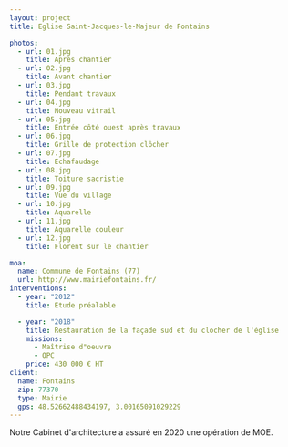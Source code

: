 ```yaml
---
layout: project
title: Eglise Saint-Jacques-le-Majeur de Fontains

photos:
  - url: 01.jpg
    title: Après chantier
  - url: 02.jpg
    title: Avant chantier
  - url: 03.jpg
    title: Pendant travaux
  - url: 04.jpg
    title: Nouveau vitrail
  - url: 05.jpg
    title: Entrée côté ouest après travaux
  - url: 06.jpg
    title: Grille de protection clôcher
  - url: 07.jpg
    title: Echafaudage
  - url: 08.jpg
    title: Toiture sacristie
  - url: 09.jpg
    title: Vue du village
  - url: 10.jpg
    title: Aquarelle
  - url: 11.jpg
    title: Aquarelle couleur
  - url: 12.jpg
    title: Florent sur le chantier

moa:
  name: Commune de Fontains (77)
  url: http://www.mairiefontains.fr/
interventions:
  - year: "2012"
    title: Etude préalable

  - year: "2018"
    title: Restauration de la façade sud et du clocher de l'église
    missions:
      - Maîtrise d"oeuvre
      - OPC
    price: 430 000 € HT
client:
  name: Fontains
  zip: 77370
  type: Mairie
  gps: 48.52662488434197, 3.00165091029229
---
```


Notre Cabinet d'architecture a assuré en 2020 une opération de MOE.
